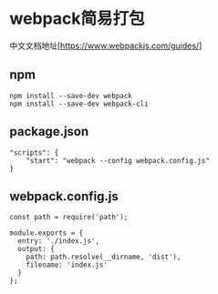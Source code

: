 # webpack简易打包
中文文档地址[https://www.webpackjs.com/guides/]
## npm
~~~
npm install --save-dev webpack
npm install --save-dev webpack-cli
~~~
## package.json
~~~
"scripts": {
    "start": "webpack --config webpack.config.js"
}
~~~
## webpack.config.js
~~~
const path = require('path');

module.exports = {
  entry: './index.js',
  output: {
    path: path.resolve(__dirname, 'dist'),
    filename: 'index.js'
  }
};
~~~